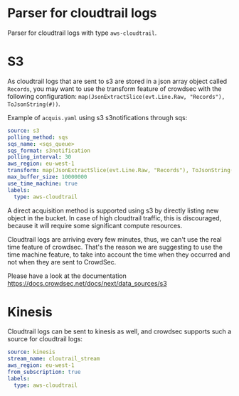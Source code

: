 # Parser for cloudtrail logs

Parser for cloudtrail logs with type `aws-cloudtrail`. 

# S3

As cloudtrail logs that are sent to s3 are stored in a json array
object called `Records`, you may want to use the transform feature of
crowdsec with the following configuration:
`map(JsonExtractSlice(evt.Line.Raw, "Records"), ToJsonString(#))`.


Example of `acquis.yaml` using s3 s3notifications through sqs:
```yaml
source: s3
polling_method: sqs
sqs_name: <sqs_queue>
sqs_format: s3notification 
polling_interval: 30
aws_region: eu-west-1
transform: map(JsonExtractSlice(evt.Line.Raw, "Records"), ToJsonString(#))
max_buffer_size: 10000000
use_time_machine: true
labels:
  type: aws-cloudtrail
```

A direct acquisition method is supported using s3 by directly listing
new object in the bucket. In case of high cloudtrail traffic, this is
discouraged, because it will require some significant compute
resources.

Cloudtrail logs are arriving every few minutes, thus, we can't use the
real time feature of crowdsec. That's the reason we are suggesting
to use the time machine feature, to take into account the time when
they occurred and not when they are sent to CrowdSec.

Please have a look at the documentation
https://docs.crowdsec.net/docs/next/data_sources/s3

# Kinesis

Cloudtrail logs can be sent to kinesis as well, and crowdsec supports
such a source for cloudtrail logs:

```yaml
source: kinesis
stream_name: cloutrail_stream
aws_region: eu-west-1
from_subscription: true
labels:
  type: aws-cloudtrail
```
